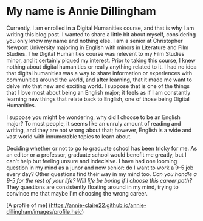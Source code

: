 # My name is Annie Dillingham
Currently, I am enrolled in a Digital Humanities course, and that is why I am writing this blog post. I wanted to share a little bit about myself, considering you only know my name and nothing else. I am a senior at Christopher Newport University majoring in English with minors in Literature and Film Studies. The Digital Humanities course was relevent to my Film Studies minor, and it certainly piqued my interest. Prior to taking this course, I knew nothing about digital humanities or really anything related to it. I had no idea that digital humanities was a way to share information or experiences with communities around the world, and after learning, that it made me want to delve into that new and exciting world. I suppose that is one of the things that I love most about being an English major; it feels as if I am constantly learning new things that relate back to English, one of those being Digital Humanities. 

I suppose you might be wondering, why did I choose to be an English major? To most people, it seems like an unruly amount of reading and writing, and they are not wrong about that; however, English is a wide and vast world with innumerable topics to learn about. 

Deciding whether or not to go to graduate school has been tricky for me. As an editor or a professor, graduate school would benefit me greatly, but I can't help but feeling unsure and indecisive. I have had one looming question in my mind as a junor and now senior: do I want to work a 9-5 job every day? Other questions find their way in my mind too. _Can you handle a 9-5 for the rest of your life?_ _Will life be boring if I choose this career path?_ They questions are consistently floating around in my mind, trying to convince me that maybe I'm choosing the wrong career. 

[A profile of me] (https://annie-claire22.github.io/annie-dillingham/images/profile.heic)
